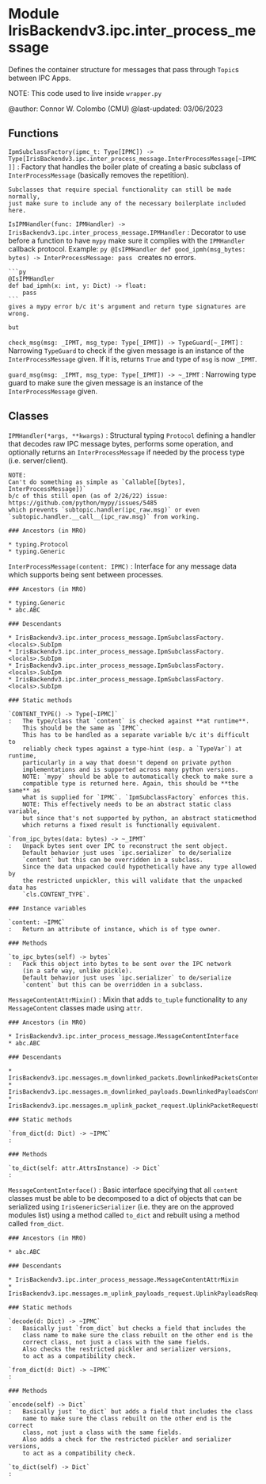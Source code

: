 Module IrisBackendv3.ipc.inter_process_message
==============================================
Defines the container structure for messages that pass through `Topic`s
between IPC Apps.

NOTE: This code used to live inside `wrapper.py`

@author: Connor W. Colombo (CMU)
@last-updated: 03/06/2023

Functions
---------

    
`IpmSubclassFactory(ipmc_t: Type[IPMC]) ‑> Type[IrisBackendv3.ipc.inter_process_message.InterProcessMessage[~IPMC]]`
:   Factory that handles the boiler plate of creating a basic subclass of
    `InterProcessMessage` (basically removes the repetition).
    
    Subclasses that require special functionality can still be made normally,
    just make sure to include any of the necessary boilerplate included here.

    
`IsIPMHandler(func: IPMHandler) ‑> IrisBackendv3.ipc.inter_process_message.IPMHandler`
:   Decorator to use before a function to have `mypy` make sure it complies
    with the `IPMHandler` callback protocol.
    Example:
    ```py
    @IsIPMHandler
    def good_ipmh(msg_bytes: bytes) -> InterProcessMessage:
        pass
    ```
    creates no errors.
    
    ```py
    @IsIPMHandler
    def bad_ipmh(x: int, y: Dict) -> float:
        pass
    ```
    gives a mypy error b/c it's argument and return type signatures are wrong.
    
    but

    
`check_msg(msg: _IPMT, msg_type: Type[_IPMT]) ‑> TypeGuard[~_IPMT]`
:   Narrowing `TypeGuard` to check if the given message is an instance of
    the `InterProcessMessage` given.
    If it is, returns `True` and type of `msg` is now `_IPMT`.

    
`guard_msg(msg: _IPMT, msg_type: Type[_IPMT]) ‑> ~_IPMT`
:   Narrowing type guard to make sure the given message is an instance of
    the `InterProcessMessage` given.

Classes
-------

`IPMHandler(*args, **kwargs)`
:   Structural typing `Protocol` defining a handler that decodes raw
    IPC message bytes, performs some operation, and optionally returns an
    `InterProcessMessage` if needed by the process type (i.e. server/client).
    
    NOTE:
    Can't do something as simple as `Callable[[bytes], InterProcessMessage])`
    b/c of this still open (as of 2/26/22) issue:
    https://github.com/python/mypy/issues/5485
    which prevents `subtopic.handler(ipc_raw.msg)` or even
    `subtopic.handler.__call__(ipc_raw.msg)` from working.

    ### Ancestors (in MRO)

    * typing.Protocol
    * typing.Generic

`InterProcessMessage(content: IPMC)`
:   Interface for any message data which supports being sent between processes.

    ### Ancestors (in MRO)

    * typing.Generic
    * abc.ABC

    ### Descendants

    * IrisBackendv3.ipc.inter_process_message.IpmSubclassFactory.<locals>.SubIpm
    * IrisBackendv3.ipc.inter_process_message.IpmSubclassFactory.<locals>.SubIpm
    * IrisBackendv3.ipc.inter_process_message.IpmSubclassFactory.<locals>.SubIpm
    * IrisBackendv3.ipc.inter_process_message.IpmSubclassFactory.<locals>.SubIpm

    ### Static methods

    `CONTENT_TYPE() ‑> Type[~IPMC]`
    :   The type/class that `content` is checked against **at runtime**.
        This should be the same as `IPMC`.
        This has to be handled as a separate variable b/c it's difficult to
        reliably check types against a type-hint (esp. a `TypeVar`) at runtime,
        particularly in a way that doesn't depend on private python
        implementations and is supported across many python versions.
        NOTE: `mypy` should be able to automatically check to make sure a
        compatible type is returned here. Again, this should be **the same** as
        what is supplied for `IPMC`. `IpmSubclassFactory` enforces this.
        NOTE: This effectively needs to be an abstract static class variable,
        but since that's not supported by python, an abstract staticmethod
        which returns a fixed result is functionally equivalent.

    `from_ipc_bytes(data: bytes) ‑> ~_IPMT`
    :   Unpack bytes sent over IPC to reconstruct the sent object.
        Default behavior just uses `ipc.serializer` to de/serialize
        `content` but this can be overridden in a subclass.
        Since the data unpacked could hypothetically have any type allowed by
        the restricted unpickler, this will validate that the unpacked data has
        `cls.CONTENT_TYPE`.

    ### Instance variables

    `content: ~IPMC`
    :   Return an attribute of instance, which is of type owner.

    ### Methods

    `to_ipc_bytes(self) ‑> bytes`
    :   Pack this object into bytes to be sent over the IPC network
        (in a safe way, unlike pickle).
        Default behavior just uses `ipc.serializer` to de/serialize
        `content` but this can be overridden in a subclass.

`MessageContentAttrMixin()`
:   Mixin that adds `to_tuple` functionality to any `MessageContent` classes
    made using `attr`.

    ### Ancestors (in MRO)

    * IrisBackendv3.ipc.inter_process_message.MessageContentInterface
    * abc.ABC

    ### Descendants

    * IrisBackendv3.ipc.messages.m_downlinked_packets.DownlinkedPacketsContent
    * IrisBackendv3.ipc.messages.m_downlinked_payloads.DownlinkedPayloadsContent
    * IrisBackendv3.ipc.messages.m_uplink_packet_request.UplinkPacketRequestContent

    ### Static methods

    `from_dict(d: Dict) ‑> ~IPMC`
    :

    ### Methods

    `to_dict(self: attr.AttrsInstance) ‑> Dict`
    :

`MessageContentInterface()`
:   Basic interface specifying that all `content` classes must be able to be
    decomposed to a dict of objects that can be serialized using
    `IrisGenericSerializer` (i.e. they are on the approved modules list) using
    a method called `to_dict` and rebuilt using a method called
    `from_dict`.

    ### Ancestors (in MRO)

    * abc.ABC

    ### Descendants

    * IrisBackendv3.ipc.inter_process_message.MessageContentAttrMixin
    * IrisBackendv3.ipc.messages.m_uplink_payloads_request.UplinkPayloadsRequestContent

    ### Static methods

    `decode(d: Dict) ‑> ~IPMC`
    :   Basically just `from_dict` but checks a field that includes the
        class name to make sure the class rebuilt on the other end is the
        correct class, not just a class with the same fields.
        Also checks the restricted pickler and serializer versions,
        to act as a compatibility check.

    `from_dict(d: Dict) ‑> ~IPMC`
    :

    ### Methods

    `encode(self) ‑> Dict`
    :   Basically just `to_dict` but adds a field that includes the class
        name to make sure the class rebuilt on the other end is the correct
        class, not just a class with the same fields.
        Also adds a check for the restricted pickler and serializer versions,
        to act as a compatibility check.

    `to_dict(self) ‑> Dict`
    :